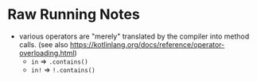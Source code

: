 

# Raw Running Notes

* various operators are "merely" translated by the compiler into method calls. (see also https://kotlinlang.org/docs/reference/operator-overloading.html)
  * `in` => `.contains()`
  * `in!` => `!.contains()`
